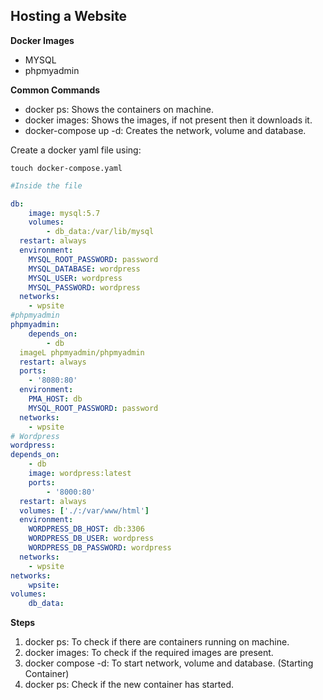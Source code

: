 ## Hosting a Website

**Docker Images**

- MYSQL
- phpmyadmin

**Common Commands**

- docker ps: Shows the containers on machine.
- docker images: Shows the images, if not present then it downloads it.
- docker-compose up -d: Creates the network, volume and database.

Create a docker yaml file using:

```
touch docker-compose.yaml
```

```yaml
#Inside the file

db:
	image: mysql:5.7
	volumes:
		- db_data:/var/lib/mysql
  restart: always
  environment:
  	MYSQL_ROOT_PASSWORD: password
  	MYSQL_DATABASE: wordpress
  	MYSQL_USER: wordpress
  	MYSQL_PASSWORD: wordpress
  networks:
  	- wpsite
#phpmyadmin
phpmyadmin:
	depends_on:
		- db
  imageL phpmyadmin/phpmyadmin
  restart: always
  ports:
  	- '8080:80'
  environment:
  	PMA_HOST: db
  	MYSQL_ROOT_PASSWORD: password
  networks:
  	- wpsite
# Wordpress
wordpress:
depends_on:
	- db
	image: wordpress:latest
	ports:
		- '8000:80'
  restart: always
  volumes: ['./:/var/www/html']
  environment:
  	WORDPRESS_DB_HOST: db:3306
  	WORDPRESS_DB_USER: wordpress
  	WORDPRESS_DB_PASSWORD: wordpress
  networks:
  	- wpsite
networks:
	wpsite:
volumes:
	db_data:

```

**Steps**

1. docker ps: To check if there are containers running on machine.
2.  docker images: To check if the required images are present.
3. docker compose -d: To start network, volume and database. (Starting Container)
4.  docker ps: Check if the new container has started.